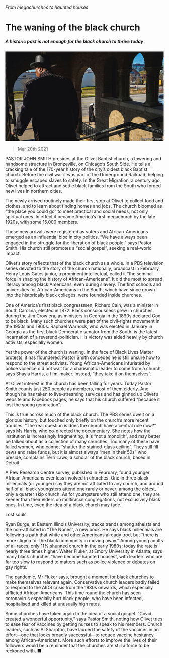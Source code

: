 ###### From megachurches to haunted houses

# The waning of the black church 

##### A historic past is not enough for the black church to thrive today 

![image](images/20210320_USP003_0.jpg) 

> Mar 20th 2021 


PASTOR JOHN SMITH presides at the Olivet Baptist church, a towering and handsome structure in Bronzeville, on Chicago’s South Side. He tells a cracking tale of the 170-year history of the city’s oldest black Baptist church. Before the civil war it was part of the Underground Railroad, helping to smuggle escaped slaves to safety. In the Great Migration, a century ago, Olivet helped to attract and settle black families from the South who forged new lives in northern cities.


The newly arrived routinely made their first stop at Olivet to collect food and clothes, and to learn about finding homes and jobs. The church bloomed as “the place you could go” to meet practical and social needs, not only spiritual ones. In effect it became America’s first megachurch by the late 1920s, with some 15,000 members.



Those new arrivals were registered as voters and African-Americans emerged as an influential bloc in city politics. “We have always been engaged in the struggle for the liberation of black people,” says Pastor Smith. His church still promotes a “social gospel”, seeking a real-world impact.


Olivet’s story reflects that of the black church as a whole. In a PBS television series devoted to the story of the church nationally, broadcast in February, Henry Louis Gates junior, a prominent intellectual, called it “the seminal force in shaping the history of African-Americans”. It did the most to spread literacy among black Americans, even during slavery. The first schools and universities for African-Americans in the South, which have since grown into the historically black colleges, were founded inside churches.


One of America’s first black congressmen, Richard Cain, was a minister in South Carolina, elected in 1872. Black consciousness grew in churches during the Jim Crow era, as ministers in Georgia in the 1890s declared God to be black. Many such churches were part of the civil-rights movement in the 1950s and 1960s. Raphael Warnock, who was elected in January in Georgia as the first black Democratic senator from the South, is the latest incarnation of a reverend-politician. His victory was aided heavily by church activists, especially women.


Yet the power of the church is waning. In the face of Black Lives Matter protests, it has floundered. Pastor Smith concedes he is still unsure how to respond to the street activists. Young African-Americans infuriated by police violence did not wait for a charismatic leader to come from a church, says Shayla Harris, a film-maker. Instead, “they take it on themselves”.


At Olivet interest in the church has been falling for years. Today Pastor Smith counts just 250 people as members, most of them elderly. And though he has taken to live-streaming services and has ginned up Olivet’s website and Facebook pages, he says that his church suffered “because it lost the young generation”.


This is true across much of the black church. The PBS series dwelt on a glorious history, but touched only briefly on the church’s more recent troubles. “The real question is does the church have a central role now?” says Ms Harris, who co-directed the documentary. She notes how the institution is increasingly fragmenting, it is “not a monolith”, and may better be talked about as a collection of many churches. Too many of these have failed women, who cannot “shatter the stained-glass ceiling”. They still fill pews and raise funds, but it is almost always “men in their 50s” who preside, complains Terri Laws, a scholar of the black church, based in Detroit.


A Pew Research Centre survey, published in February, found younger African-Americans ever less involved in churches. One in three black millennials (or younger) say they are not affiliated to any church, and around half of all black youngsters attend one rarely or never; among the oldest, only a quarter skip church. As for youngsters who still attend one, they are keener than their elders on multiracial congregations, not exclusively black ones. In time, even the idea of a black church may fade.

Lost souls


Ryan Burge, at Eastern Illinois University, tracks trends among atheists and the non-affiliated in “The Nones”, a new book. He says black millennials are following a path that white and other Americans already trod, but “there is more stigma for the black community in moving away.” Among young adults of all races, only 11% shunned church in the early 1980s; today the rate is nearly three times higher. Walter Fluker, at Emory University in Atlanta, says many black churches “have become haunted houses”, with leaders who are far too slow to respond to matters such as police violence or debates on gay rights.


The pandemic, Mr Fluker says, brought a moment for black churches to make themselves relevant again. Conservative church leaders badly failed to respond to the AIDS crisis from the 1980s onwards, which especially afflicted African-Americans. This time round the church has seen coronavirus especially hurt black people, who have been infected, hospitalised and killed at unusually high rates.


Some churches have taken again to the idea of a social gospel. “Covid created a wonderful opportunity,” says Pastor Smith, noting how Olivet tries to ease fear of vaccines by getting nurses to speak to his members. Church leaders, such as Al Sharpton, have lauded the safety of the vaccines in an effort—one that looks broadly successful—to reduce vaccine hesitancy among African-Americans. More such efforts to improve the lives of their followers would be a reminder that the churches are still a force to be reckoned with. ■

